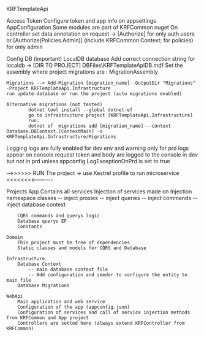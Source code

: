 KRFTemplateApi

Access Token
	Configure token and app info on appsettings AppConfiguration
	Some modules are part of KRFCommon nuget
	On controller set data annotation on request -> [Authorize] for only auth users or [Authorize(Policies.Admin)] (include KRFCommon.Context; for policies) for only admin

Config DB (important)
	LocalDB database
		Add correct connection string for localdb -> [DIR TO PROJECT] DBFiles\KRFTemplateApiDB.mdf
		Set the assembly where project migrations are : MigrationAssembly

	Migrations --> Add-Migration [migration_name] -OutputDir "Migrations" -Project KRFTemplateApi.Infrastructure
	run update-database or run the project (auto migrations enabled)

	Alternative migrations (not tested)
			dotnet tool install --global dotnet-ef
			go to infrastructure project [KRFTemplateApi.Infrastructure]
			run:
			dotnet ef  migrations add [migration_name] --context Database.DBContext.[ContextMain] -o KRFTemplateApi.Infrastructure/Migrations	
Logging
	logs are fully enabled for dev env and warning only for prd
	logs appear on console
	request token and body are logged to the console in dev but not in prd unless appconfig LogExceptionOnPrd is set to true

-->>>>>> RUN The project -> use Kestrel profile to run microservice <<<<<<<<------


Projects 
	App
		Contains all services
		Injection of services made on Injection namespace classes
			-- inject proxies
			-- inject queries
			-- inject commands
			-- inject database context
			
		CQRS commands and querys logic
		Database querys EF
		Constants
		
	Domain
		This project must be free of dependencies
		Static classes and models for CQRS and Database
		
	Infrastructure
		Database Context
			-- main database context file
			-- Add configuration and seeder to configure the entity to main file
		Database Migrations
	
	WebApi
		Main application and web service
		Configuration of the app (appconfig.json)
		Configuration of services and call of service injection methods from KRFCommon and App project
		Controllers are setted here (always extend KRFController from KRFCommon)
		